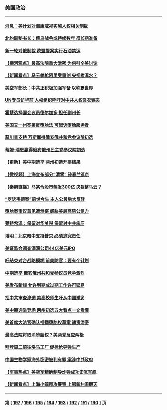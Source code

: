 ### 美国政治
---
#### [消息：美计划对海康威视实施人权相关制裁](../../pages/ncid1078159/n13727090.md) 
#### [北约副秘书长：俄乌战争或持续数年 须长期准备](../../pages/ncid1078159/n13727098.md) 
#### [新一轮对俄制裁 欧盟提案实行石油禁运](../../pages/ncid1078159/n13726977.md) 
#### [【横河观点】最高法院重大泄密 为何引全美讨论](../../pages/ncid1078159/n13726525.md) 
#### [【新闻看点】马云躺枪阿里受重创 央视搅浑水？](../../pages/ncid1078159/n13726396.md) 
#### [美空军部长：中共正积极加强军备 以称霸世界](../../pages/ncid1078159/n13726877.md) 
#### [UN专员访华前 人权组织呼吁对中共人权恶况表态](../../pages/ncid1078159/n13726715.md) 
#### [霍楚选择国会议员德尔加多 担任副州长](../../pages/ncid1078159/n13726686.md) 
#### [美国又一州签署反堕胎法 可起诉堕胎服务者](../../pages/ncid1078159/n13726564.md) 
#### [获川普支持 万斯赢得俄亥俄共和党参议院初选](../../pages/ncid1078159/n13726613.md) 
#### [蒂姆·瑞恩赢得俄亥俄州民主党参议院初选](../../pages/ncid1078159/n13726578.md) 
#### [【更新】美中期选举 两州初选开票结果](../../pages/ncid1078159/n13726542.md) 
#### [【微视频】上海宣布部分“清零” 孙春兰返京](../../pages/ncid1078159/n13726317.md) 
#### [【秦鹏直播】马某令股市蒸发300亿 央视整马云？](../../pages/ncid1078159/n13726490.md) 
#### [“罗诉韦德案”前世今生 主人公最后大反转](../../pages/ncid1078159/n13726378.md) 
#### [堕胎案审议意见遭泄密 威胁美最高院公信力](../../pages/ncid1078159/n13726415.md) 
#### [莱特希泽：保留对华关税 保留对中共施压](../../pages/ncid1078159/n13726477.md) 
#### [博明：北京暗中支持普京 必须追究责任](../../pages/ncid1078159/n13726270.md) 
#### [美证监会调查滴滴公司44亿美元IPO](../../pages/ncid1078159/n13726424.md) 
#### [吁结束对台战略模糊 前美防官：要有个计划](../../pages/ncid1078159/n13726430.md) 
#### [中期选举 俄亥俄州共和党参议员竞争激烈](../../pages/ncid1078159/n13726311.md) 
#### [美发布新规 允许到期或过期工作许可延期](../../pages/ncid1078159/n13726408.md) 
#### [拒中共审查渗透 美高校师生吁从中国撤资](../../pages/ncid1078159/n13726349.md) 
#### [美中期选举登场 两州初选五大看点一文看懂](../../pages/ncid1078159/n13726382.md) 
#### [美首席大法官确认推翻堕胎权草案 谴责泄密](../../pages/ncid1078159/n13726380.md) 
#### [最高法院将取消堕胎权？美两党反应两极](../../pages/ncid1078159/n13726326.md) 
#### [拜登周二前往洛马工厂 促标枪导弹生产](../../pages/ncid1078159/n13726182.md) 
#### [中国生物学家海外窃密被判有罪 案涉中共政府](../../pages/ncid1078159/n13726188.md) 
#### [【军事热点】美空军精确制导炸弹成功击沉军舰](../../pages/ncid1078159/n13726081.md) 
#### [【新闻看点】上海小镇围攻警察 上钢新村闹翻天](../../pages/ncid1078159/n13725816.md) 

---
#### 第 [ [197](./197.md) / [196](./196.md) / [195](./195.md) / [194](./194.md) / [193](./193.md) / [192](./192.md) / [191](./191.md) / [190](./190.md) ] 页
